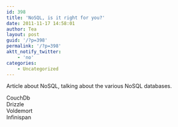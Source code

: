 ```yaml
---
id: 398
title: 'NoSQL, is it right for you?'
date: 2011-11-17 14:58:01
author: Tea
layout: post
guid: '/?p=398'
permalink: '/?p=398'
aktt_notify_twitter:
    - 'no'
categories:
    - Uncategorized
---
```


Article about NoSQL, talking about the various NoSQL databases.

CouchDb  
Drizzle  
Voldemort  
Infinispan